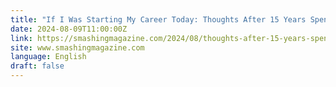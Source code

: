 ```yaml
---
title: "If I Was Starting My Career Today: Thoughts After 15 Years Spent In UX Design (Part 2)"
date: 2024-08-09T11:00:00Z
link: https://smashingmagazine.com/2024/08/thoughts-after-15-years-spent-ux-design-part2/?utm_medium=RSS&utm_source=news.12bit.vn
site: www.smashingmagazine.com
language: English
draft: false
---
```


